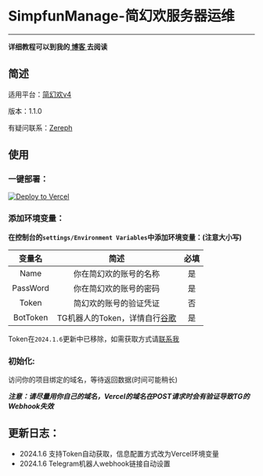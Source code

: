 # SimpfunManage-简幻欢服务器运维

---

**详细教程可以到我的[ 博客 ](https://blog.zereph.online/archives/1702112813409)去阅读**

## 简述
适用平台：[简幻欢v4](https://simpfun.cn/)

版本：1.1.0

有疑问联系：[Zereph](https://t.me/Zereph_Dandre)

## 使用
### 一键部署：

[![Deploy to Vercel](https://vercel.com/button)](https://vercel.com/import/project?template=https://github.com/ZerephD/SimpfunManage)

### 添加环境变量：

**在控制台的`settings/Environment Variables`中添加环境变量：(注意大小写)**

|   变量名    |                    简述                     | 必填  |
|:--------:|:-----------------------------------------:|:---:|
|   Name   |                你在简幻欢的账号的名称                |  是  |
| PassWord |                你在简幻欢的账号的密码                |  是  |
|  Token   |                简幻欢的账号的验证凭证                |  否  |
| BotToken | TG机器人的Token，详情自行[谷歌](https://google.com/) |  是  |

Token在`2024.1.6`更新中已移除，如需获取方式请[联系我](https://t.me/Zereph_Dandre)

### 初始化:
访问你的项目绑定的域名，等待返回数据(时间可能稍长)

***注意：请尽量用你自己的域名，Vercel的域名在POST请求时会有验证导致TG的Webhook失效***

## 更新日志： 
- 2024.1.6 支持Token自动获取，信息配置方式改为Vercel环境变量 
- 2024.1.6 Telegram机器人webhook链接自动设置